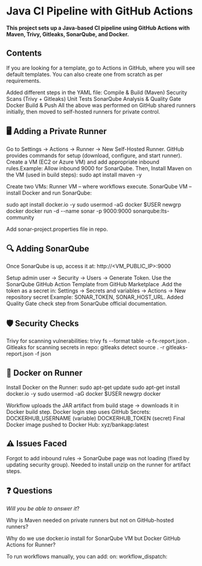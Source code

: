 # Java CI Pipeline with GitHub Actions

**This project sets up a Java-based CI pipeline using GitHub Actions with Maven, Trivy, Gitleaks, SonarQube, and Docker.**

## Contents

If you are looking for a template, go to Actions in GitHub, where you will see default templates. You can also create one from scratch as per requirements.

Added different steps in the YAML file:
Compile & Build (Maven)
Security Scans (Trivy + Gitleaks)
Unit Tests
SonarQube Analysis & Quality Gate
Docker Build & Push
All the above was performed on GitHub shared runners initially, then moved to self-hosted runners for private control.

## 🖥️ Adding a Private Runner

Go to Settings → Actions → Runner → New Self-Hosted Runner.
GitHub provides commands for setup (download, configure, and start runner).
Create a VM (EC2 or Azure VM) and add appropriate inbound rules.Example: Allow inbound 9000 for SonarQube.
Then, Install Maven on the VM (used in build steps):
sudo apt install maven -y

Create two VMs:
Runner VM – where workflows execute.
SonarQube VM – install Docker and run SonarQube:

sudo apt install docker.io -y
sudo usermod -aG docker $USER
newgrp docker
docker run -d --name sonar -p 9000:9000 sonarqube:lts-community

Add sonar-project.properties file in repo.

## 🔍 Adding SonarQube

Once SonarQube is up, access it at:
http://<VM_PUBLIC_IP>:9000

Setup admin user → Security → Users → Generate Token.
Use the SonarQube GitHub Action Template from GitHub Marketplace
.Add the token as a secret in:
Settings → Secrets and variables → Actions → New repository secret
Example: SONAR_TOKEN, SONAR_HOST_URL.
Added Quality Gate check step from SonarQube official documentation.

## 🛡️ Security Checks

Trivy for scanning vulnerabilities:
trivy fs --format table -o fx-report.json .
Gitleaks for scanning secrets in repo:
gitleaks detect source . -r gitleaks-report.json -f json

## 🐳 Docker on Runner

Install Docker on the Runner:
sudo apt-get update
sudo apt-get install docker.io -y
sudo usermod -aG docker $USER
newgrp docker

Workflow uploads the JAR artifact from build stage → downloads it in Docker build step.
Docker login step uses GitHub Secrets:
DOCKERHUB_USERNAME (variable)
DOCKERHUB_TOKEN (secret)
Final Docker image pushed to Docker Hub:
xyz/bankapp:latest

## ⚠️ Issues Faced

Forgot to add inbound rules → SonarQube page was not loading (fixed by updating security group).
Needed to install unzip on the runner for artifact steps.

## ❓ Questions
_Will you be able to answer it_?

Why is Maven needed on private runners but not on GitHub-hosted runners?

Why do we use docker.io install for SonarQube VM but Docker GitHub Actions for Runner?

To run workflows manually, you can add:
on:
  workflow_dispatch:
